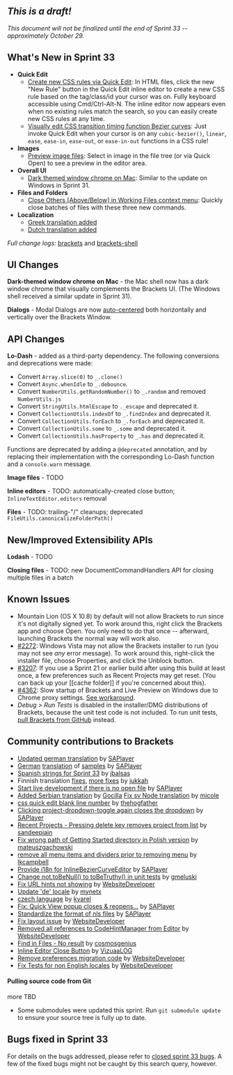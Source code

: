 _This is a draft!_
--------------------
_This document will not be finalized until the end of Sprint 33 -- approximately October 29._

What's New in Sprint 33
-----------------------
* **Quick Edit**
    * [Create new CSS rules via Quick Edit](https://trello.com/c/5I5AddGo/599-5-css-quick-edit-create-new-selector): In HTML files, click the new "New Rule" button in the Quick Edit inline editor to create a new CSS rule based on the tag/class/id your cursor was on. Fully keyboard accessible using Cmd/Ctrl-Alt-N. The inline editor now appears even when no existing rules match the search, so you can easily create new CSS rules at any time.
    * [Visually edit CSS transition timing function Bezier curves](https://trello.com/c/5EPJdO1q/838-2-quick-edit-css-cubic-bezier): Just invoke Quick Edit when your cursor is on any `cubic-bezier()`, `linear`, `ease`, `ease-in`, `ease-out`, or `ease-in-out` functions in a CSS rule!
* **Images**
    * [Preview image files](https://trello.com/c/l9AcILkC/24-8-preview-images): Select in image in the file tree (or via Quick Open) to see a preview in the editor area.
* **Overall UI**
    * [Dark themed window chrome on Mac](https://trello.com/c/oyGfEvrK/900-3-into-darkness-shell-osx): Similar to the update on Windows in Sprint 31.
* **Files and Folders**
    * [Close Others [Above/Below] in Working Files context menu](https://github.com/adobe/brackets/pull/4590): Quickly close batches of files with these three new commands.
* **Localization**
    * [Greek translation added](https://github.com/adobe/brackets/pull/5378)
    * [Dutch translation added](https://github.com/adobe/brackets/pull/5372)

_Full change logs:_ [brackets](https://github.com/adobe/brackets/compare/sprint-32...sprint-33#commits_bucket) and [brackets-shell](https://github.com/adobe/brackets-shell/compare/sprint-32...sprint-33#commits_bucket)


UI Changes
----------
**Dark-themed window chrome on Mac** - the Mac shell now has a dark window chrome that visually complements the Brackets UI. (The Windows shell received a similar update in Sprint 31).

**Dialogs** - Modal Dialogs are now [auto-centered](https://github.com/adobe/brackets/pull/5399) both horizontally and vertically over the Brackets Window.


API Changes
-----------
**Lo-Dash** - added as a third-party dependency. The following conversions and deprecations were made:

* Convert `Array.slice(0)` to `_.clone()`
* Convert `Async.whenIdle` to `_.debounce`.
* Convert `NumberUtils.getRandomNumber()` to `_.random` and removed `NumberUtils.js`
* Convert `StringUtils.htmlEscape` to `._escape` and deprecated it.
* Convert `CollectionUtils.indexOf` to `_.findIndex` and deprecated it.
* Convert `CollectionUtils.forEach` to `_.forEach` and deprecated it.
* Convert `CollectionUtils.some` to `_.some` and deprecated it.
* Convert `CollectionUtils.hasProperty` to `_.has` and deprecated it.

Functions are deprecated by adding a `@deprecated` annotation, and by replacing their implementation with the corresponding Lo-Dash function and a `console.warn` message.


**Image files** - TODO

**Inline editors** - TODO: automatically-created close button; `InlineTextEditor.editors` removal

**Files** - TODO: trailing-"/" cleanups; deprecated `FileUtils.canonicalizeFolderPath()`


New/Improved Extensibility APIs
-------------------------------
**Lodash** - TODO

**Closing files** - TODO: new DocumentCommandHandlers API for closing multiple files in a batch


Known Issues
------------
* Mountain Lion (OS X 10.8) by default will not allow Brackets to run since it's not digitally signed yet. To work around this, right click the Brackets app and choose Open. You only need to do that once -- afterward, launching Brackets the normal way will work also.
* [#2272](https://github.com/adobe/brackets/issues/2272): Windows Vista may not allow the Brackets installer to run (you may not see _any_ error message). To work around this, right-click the installer file, choose Properties, and click the Unblock button.
* [#3207](https://github.com/adobe/brackets/issues/3207): If you use a Sprint 21 or earlier build after using this build at least once, a few preferences such as Recent Projects may get reset. (You can back up your [[cache folder]] if you're concerned about this).
* [#4362](https://github.com/adobe/brackets/issues/4362): Slow startup of Brackets and Live Preview on Windows due to Chrome proxy settings. [See workaround](https://support.google.com/chrome/answer/106010?hl=en).
* _Debug > Run Tests_ is disabled in the installer/DMG distributions of Brackets, because the unit test code is not included. To run unit tests, [pull Brackets from GitHub](https://github.com/adobe/brackets/wiki/How-to-Hack-on-Brackets#wiki-getcode) instead.


Community contributions to Brackets
-----------------------------------
* [Updated german translation](https://github.com/adobe/brackets/pull/5667) by [SAPlayer](https://github.com/SAPlayer)
* [German](https://github.com/adobe/brackets/pull/5657) [translation](https://github.com/adobe/brackets/pull/5567) of [samples](https://github.com/adobe/brackets/pull/5583) by [SAPlayer](https://github.com/SAPlayer)
* [Spanish strings for Sprint 33](https://github.com/adobe/brackets/pull/5676) by [jbalsas](https://github.com/jbalsas)
* Finnish translation [fixes](https://github.com/adobe/brackets/pull/5557), [more fixes](https://github.com/adobe/brackets/pull/5556) by [jukkah](https://github.com/jukkah)
* [Start live development if there is no open file](https://github.com/adobe/brackets/pull/5547) by [SAPlayer](https://github.com/SAPlayer)
* [Added Serbian translation](https://github.com/adobe/brackets/pull/5515) by [Gocilla](https://github.com/Gocilla)
[Fix sv Node translation](https://github.com/adobe/brackets/pull/5647) by [micole](https://github.com/micole)
* [css quick edit blank line number](https://github.com/adobe/brackets/pull/5582) by [thehogfather](https://github.com/thehogfather)
* [Clicking project-dropdown-toggle again closes the dropdown](https://github.com/adobe/brackets/pull/5435) by [SAPlayer](https://github.com/SAPlayer)
* [Recent Projects - Pressing delete key removes project from list](https://github.com/adobe/brackets/pull/5354) by [sandeepjain](https://github.com/sandeepjain)
* [Fix wrong path of Getting Started directory in Polish version](https://github.com/adobe/brackets/pull/5471) by [mateuszgachowski](https://github.com/mateuszgachowski)
* [remove all menu items and dividers prior to removing menu](https://github.com/adobe/brackets/pull/5384) by [lkcampbell](https://github.com/lkcampbell)
* [Provide i18n for InlineBezierCurveEditor](https://github.com/adobe/brackets/pull/5553) by [SAPlayer](https://github.com/SAPlayer)
* [Change not.toBeNull() to toBeTruthy() in unit tests](https://github.com/adobe/brackets/pull/5492) by [gmeluski](https://github.com/gmeluski)
* [Fix URL hints not showing](https://github.com/adobe/brackets/pull/5422) by [WebsiteDeveloper](https://github.com/WebsiteDeveloper)
* [Update 'de' locale](https://github.com/adobe/brackets/pull/5470) by [mynetx](https://github.com/mynetx)
* [czech language](https://github.com/adobe/brackets/pull/5510) by [kvarel](https://github.com/kvarel)
* [Fix: Quick View popup closes & reopens...](https://github.com/adobe/brackets/pull/5428) by [SAPlayer](https://github.com/SAPlayer)
* [Standardize the format of nls files](https://github.com/adobe/brackets/pull/5505) by [SAPlayer](https://github.com/SAPlayer)
* [Fix layout issue](https://github.com/adobe/brackets/pull/5484) by [WebsiteDeveloper](https://github.com/WebsiteDeveloper)
* [Removed all references to CodeHintManager from Editor](https://github.com/adobe/brackets/pull/5421) by [WebsiteDeveloper](https://github.com/WebsiteDeveloper)
* [Find in Files - No result](https://github.com/adobe/brackets/pull/5477) by [cosmosgenius](https://github.com/cosmosgenius)
* [Inline Editor Close Button](https://github.com/adobe/brackets/pull/5443) by [VizuaaLOG](https://github.com/VizuaaLOG)
* [Remove preferences migration code](https://github.com/adobe/brackets/pull/5429) by [WebsiteDeveloper](https://github.com/WebsiteDeveloper)
* [Fix Tests for non English locales](https://github.com/adobe/brackets/pull/5433) by [WebsiteDeveloper](https://github.com/WebsiteDeveloper)

#### Pulling source code from Git
more TBD
* Some submodules were updated this sprint. Run `git submodule update` to ensure your source tree is fully up to date.


Bugs fixed in Sprint 33
-----------------------
For details on the bugs addressed, please refer to [closed sprint 33 bugs](https://github.com/adobe/brackets/issues?labels=&milestone=20&state=closed). A few of the fixed bugs might not be caught by this search query, however.